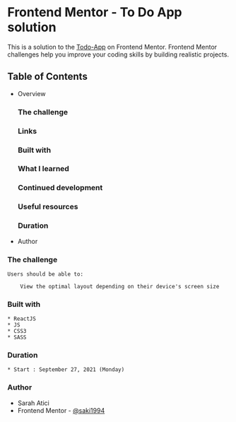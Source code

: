 # Frontend Mentor - To Do App solution

This is a solution to the [Todo-App](https://www.frontendmentor.io/challenges/todo-app-Su1_KokOW) on Frontend Mentor. Frontend Mentor challenges help you improve your coding skills by building realistic projects.

## Table of Contents

- Overview
  ### The challenge
  ### Links
  ### Built with
  ### What I learned
  ### Continued development
  ### Useful resources
  ### Duration
- Author

### The challenge

    Users should be able to:

        View the optimal layout depending on their device's screen size

### Built with

    * ReactJS
    * JS
    * CSS3
    * SASS

### Duration

    * Start : September 27, 2021 (Monday)

### Author

- Sarah Atici
- Frontend Mentor - [@saki1994](https://www.frontendmentor.io/profile/saki1994)
 